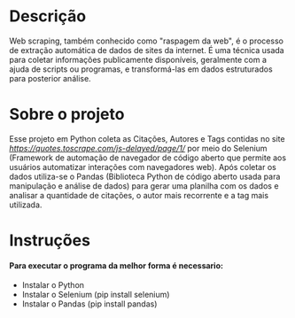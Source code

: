 # Descrição
Web scraping, também conhecido como "raspagem da web", é o processo de extração automática de dados de sites da internet. É uma técnica usada para coletar informações publicamente disponíveis, geralmente com a ajuda de scripts ou programas, e transformá-las em dados estruturados para posterior análise.

# Sobre o projeto
Esse projeto em Python coleta as Citações, Autores e Tags contidas no site _https://quotes.toscrape.com/js-delayed/page/1/_ por meio do Selenium  (Framework de automação de navegador de código aberto que permite aos usuários automatizar interações com navegadores web).
Após coletar os dados utiliza-se o Pandas (Biblioteca Python de código aberto usada para manipulação e análise de dados) para gerar uma planilha com os dados e analisar a quantidade de citações, o autor mais recorrente e a tag mais utilizada.
# Instruções

#### Para executar o programa da melhor forma é necessario:
* Instalar o Python
* Instalar o Selenium (pip install selenium)
* Instalar o Pandas (pip install pandas)
